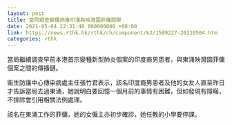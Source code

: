 ```yaml
---
layout: post
title: 當局續查變種病毒印漢與映灣園菲傭關聯
date: 2021-05-04 22:31:40.000000000 +08:00
link: https://news.rthk.hk/rthk/ch/component/k2/1589227-20210504.htm
categories: rthk
---
```


當局繼續調查早前本港首宗變種新型肺炎個案的印度裔男患者，與東涌映灣園菲傭個案之間的傳播鏈。

衞生防護中心傳染病處主任張竹君表示，該名印度裔男患者及他的女友人直至昨日才告訴當局去過東涌，她說明白要回憶一個月前的事情有困難，但如發現有隱瞞，不排除會引用相關法例處理。

該名在東涌工作的菲傭，她的女僱主亦初步確診，她任教的小學要停課。
